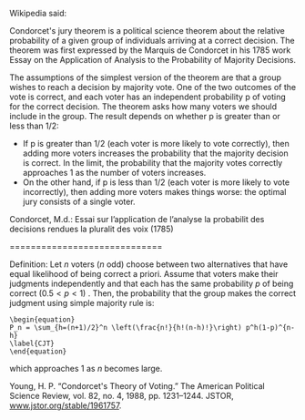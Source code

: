 Wikipedia said:

Condorcet's jury theorem is a political science theorem about the relative probability of a given group of individuals arriving at a correct decision. The theorem was first expressed by the Marquis de Condorcet in his 1785 work Essay on the Application of Analysis to the Probability of Majority Decisions.

The assumptions of the simplest version of the theorem are that a group wishes to reach a decision by majority vote. One of the two outcomes of the vote is correct, and each voter has an independent probability p of voting for the correct decision. The theorem asks how many voters we should include in the group. The result depends on whether p is greater than or less than 1/2:
- If p is greater than 1/2 (each voter is more likely to vote correctly), then adding more voters increases the probability that the majority decision is correct. In the limit, the probability that the majority votes correctly approaches 1 as the number of voters increases.
- On the other hand, if p is less than 1/2 (each voter is more likely to vote incorrectly), then adding more voters makes things worse: the optimal jury consists of a single voter.


Condorcet, M.d.: Essai sur l’application de l’analyse la probabilit des decisions rendues la pluralit des voix (1785)

=============================

Definition:
Let $n$ voters ($n$ odd) choose between two alternatives that have equal likelihood of being correct a priori. Assume that voters make their judgments independently and that each has the same probability $p$ of being correct $( 0.5 < p < 1 )$ . Then, the probability that the group makes the correct judgment using simple majority rule is:

	\begin{equation}
	P_n = \sum_{h=(n+1)/2}^n \left(\frac{n!}{h!(n-h)!}\right) p^h(1-p)^{n-h}
	\label{CJT}
	\end{equation}

which approaches 1 as $n$ becomes large.


Young, H. P. “Condorcet's Theory of Voting.” The American Political Science Review, vol. 82, no. 4, 1988, pp. 1231–1244. JSTOR, www.jstor.org/stable/1961757.

